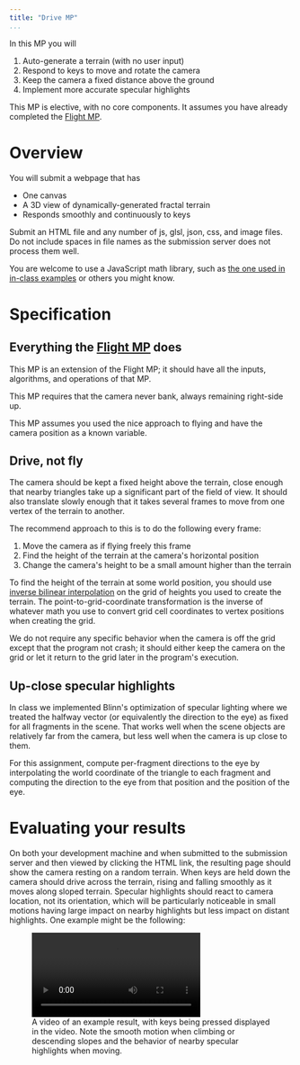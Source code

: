 ```yaml
---
title: "Drive MP"
...
```


In this MP you will

1. Auto-generate a terrain (with no user input)
2. Respond to keys to move and rotate the camera
3. Keep the camera a fixed distance above the ground
4. Implement more accurate specular highlights

This MP is elective, with no core components.
It assumes you have already completed the [Flight MP](flight.html).

# Overview

You will submit a webpage that has

- One canvas
- A 3D view of dynamically-generated fractal terrain
- Responds smoothly and continuously to keys

Submit an HTML file and any number of js, glsl, json, css, and image files.
Do not include spaces in file names as the submission server does not process them well.

You are welcome to use a JavaScript math library, such as [the one used in in-class examples](../code/math.js) or others you might know.


# Specification

## Everything the [Flight MP](flight.html) does

This MP is an extension of the Flight MP; it should have all the inputs, algorithms, and operations of that MP.

This MP requires that the camera never bank, always remaining right-side up.

This MP assumes you used the nice approach to flying and have the camera position as a known variable.

## Drive, not fly

The camera should be kept a fixed height above the terrain,
close enough that nearby triangles take up a significant part of the field of view.
It should also translate slowly enough that it takes several frames to move from one vertex of the terrain to another.

The recommend approach to this is to do the following every frame:

1. Move the camera as if flying freely this frame
2. Find the height of the terrain at the camera's horizontal position
3. Change the camera's height to be a small amount higher than the terrain

To find the height of the terrain at some world position, you should use [inverse bilinear interpolation](../text/lerp.html#interpolating-on-a-grid) on the grid of heights you used to create the terrain.
The point-to-grid-coordinate transformation is the inverse of whatever math you use to convert grid cell coordinates to vertex positions when creating the grid.

We do not require any specific behavior when the camera is off the grid
except that the program not crash;
it should either keep the camera on the grid or let it return to the grid later in the program's execution.

## Up-close specular highlights

In class we implemented Blinn's optimization of specular lighting where we treated the halfway vector (or equivalently the direction to the eye) as fixed for all fragments in the scene.
That works well when the scene objects are relatively far from the camera,
but less well when the camera is up close to them.

For this assignment, compute per-fragment directions to the eye
by interpolating the world coordinate of the triangle to each fragment
and computing the direction to the eye from that position and the position of the eye.



# Evaluating your results

On both your development machine
and when submitted to the submission server and then viewed by clicking the HTML link,
the resulting page should show the camera resting on a random terrain.
When keys are held down the camera should drive across the terrain,
rising and falling smoothly as it moves along sloped terrain.
Specular highlights should react to camera location, not its orientation,
which will be particularly noticeable in small motions having large impact on nearby highlights
but less impact on distant highlights.
One example might be the following:

<figure>
<video controls autoplay loop>
<source src="vid/drive.webm" type="video/webm"/>
<source src="vid/drive.mp4" type="video/mp4"/>
</video>
<figcaption>
A video of an example result, with keys being pressed displayed in the video.
Note the smooth motion when climbing or descending slopes
and the behavior of nearby specular highlights when moving.
</figcaption>
</figure>


